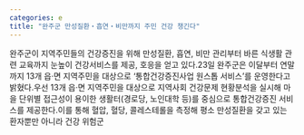 ```yaml
---
categories: e
title: "완주군 만성질환‧흡연‧비만까지 주민 건강 챙긴다"
---
```

완주군이 지역주민들의 건강증진을 위해 만성질환, 흡연, 비만 관리부터 바른 식생활 관련 교육까지 눈높이 건강서비스를 제공, 호응을 얻고 있다.23일 완주군은 이달부터 연말까지 13개 읍·면 지역주민을 대상으로 ‘통합건강증진사업 원스톱 서비스’를 운영한다고 밝혔다.우선 13개 읍·면 지역주민을 대상으로 지역사회 건강문제 현황분석을 실시해 마을 단위별 접근성이 용이한 생활터(경로당, 노인대학 등)를 중심으로 통합건강증진 서비스를 제공한다.이를 통해 혈압, 혈당, 콜레스테롤을 측정해 평소 만성질환을 갖고 있는 환자뿐만 아니라 건강 위험군